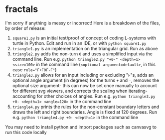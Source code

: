 # fractals
I'm sorry if anything is messy or incorrect! Here is a breakdown of the files, by order of release:
1. `square1.py` is an initial test/proof of concept of coding L-systems with turtle in Python. Edit and run in an IDE, or with `python square1.py`
2. `triangle1.py` is an implementation on the triangular grid. Run as above
3. `triangle2.py` adds the non-turn `0` and uses a simplified input via the command line. Run e.g. `python triangle2.py "+0-" <depth=1> <size=100>` in the command line (`<optional argument=default>`, in this case `rule="F+F0F-F"`)
4. `triangle3.py` allows for an input including or excluding "`F`"s, adds an optional angle argument (in degrees) for the turns `+` and `-`, removes the optional size argument- this can now be set once manually to account for different svg viewers, and corrects the scaling when iterating- accounting for other choices of angles. Run e.g. `python triangle3.py +0- <depth=1> <angle=120>` in the command line
5. `triangle4.py` prints the rules for the non-constant boundary letters and draws the left and right boundaries. Angle is fixed at 120 degrees. Run e.g. `python triangle4.py +0- <depth=1>` in the command line

You may need to install python and import packages such as canvasvg to run this code locally
